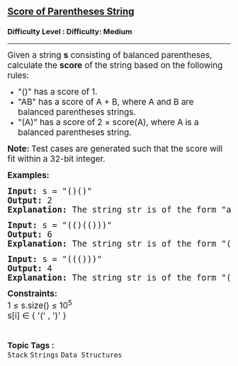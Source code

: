 <h2><a href="https://www.geeksforgeeks.org/problems/score-of-parentheses-string/1?page=1&category=Strings,python&sortBy=latest">Score of Parentheses String</a></h2><h3>Difficulty Level : Difficulty: Medium</h3><hr><div class="problems_problem_content__Xm_eO"><p><span style="font-size: 14pt;">Given a string <strong>s</strong>&nbsp;consisting of balanced parentheses, calculate the <strong>score</strong> of the string based on the following rules:</span></p>
<ul>
<li><span style="font-size: 14pt;">"()" has a score of 1.</span></li>
<li><span style="font-size: 14pt;">"AB" has a score of A + B, where A and B are balanced parentheses strings.</span></li>
<li><span style="font-size: 14pt;">"(A)" has a score of 2 × score(A), where A is a balanced parentheses string.</span></li>
</ul>
<p><span style="font-size: 14pt;"><strong style="font-size: 14pt;">Note:&nbsp;</strong><span style="font-size: 18.6667px;">Test cases are generated such that the score will fit within a 32-bit integer.</span></span></p>
<p><span style="font-size: 14pt;"><strong>Examples:</strong></span></p>
<pre><span style="font-size: 14pt;"><strong>Input: </strong>s = "()()"
<strong>Output:</strong> 2
<strong>Explanation:</strong> </span><span style="font-size: 18.6667px;">The string str is of the form "ab", that makes the total score = (score of a) + (score of b) = 1 + 1 = 2.</span></pre>
<pre><span style="font-size: 14pt;"><strong>Input: </strong>s = "(()(()))"
<strong>Output:</strong> 6
<strong>Explanation: </strong></span><span style="font-size: 18.6667px;">The string str is of the form "(a(b))" which makes the total score = 2 × ((score of a) + 2 × (score of b)) = 2 × (1 + 2 × (1)) = 6.</span></pre>
<pre><span style="font-size: 14pt;"><strong>Input: </strong>s = "((()))"
<strong>Output:</strong> 4
<strong>Explanation: </strong></span><span style="font-size: 18.6667px;">The string str is of the form "((a))" which makes the total score = 2 × (2 × (score of a)) = 2 × (2 × (1)) = 4.</span></pre>
<p><span style="font-size: 14pt;"><strong>Constraints:</strong><br>1 ≤ s.size() ≤ 10<sup>5</sup><br>s[i] ∈ { '(' , ')' }</span></p></div><br><p><span style=font-size:18px><strong>Topic Tags : </strong><br><code>Stack</code>&nbsp;<code>Strings</code>&nbsp;<code>Data Structures</code>&nbsp;